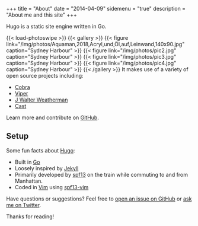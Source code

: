 +++
title = "About"
date = "2014-04-09"
sidemenu = "true"
description = "About me and this site"
+++

Hugo is a static site engine written in Go.

{{< load-photoswipe >}}
{{< gallery >}}
{{< figure link="/img/photos/Aquaman,2018,Acryl,und,Öl,auf,Leinwand,140x90.jpg" caption="Sydney Harbour" >}}
{{< figure link="/img/photos/pic2.jpg" caption="Sydney Harbour" >}}
{{< figure link="/img/photos/pic3.jpg" caption="Sydney Harbour" >}}
{{< figure link="/img/photos/pic4.jpg" caption="Sydney Harbour" >}}
{{< /gallery >}}
It makes use of a variety of open source projects including:

* [Cobra](https://github.com/spf13/cobra)
* [Viper](https://github.com/spf13/viper)
* [J Walter Weatherman](https://github.com/spf13/jWalterWeatherman)
* [Cast](https://github.com/spf13/cast)

Learn more and contribute on [GitHub](https://github.com/spf13).

## Setup

Some fun facts about [Hugo](http://gohugo.io/):

* Built in [Go](http://golang.org/)
* Loosely inspired by [Jekyll](http://jekyllrb.com/)
* Primarily developed by [spf13](http://spf13.com/) on the train while commuting to and from Manhattan.
* Coded in [Vim](http://vim.org) using [spf13-vim](http://vim.spf13.com/)

Have questions or suggestions? Feel free to [open an issue on GitHub](https://github.com/spf13/hugo/issues/new) or [ask me on Twitter](https://twitter.com/spf13).

Thanks for reading!
